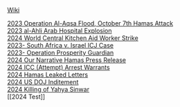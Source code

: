 [Wiki](https://en.wikipedia.org/wiki/2023_Israel%E2%80%93Hamas_war) 

[2023 Operation Al-Aqsa Flood, October 7th Hamas Attack](2023%20Operation%20Al-Aqsa%20Flood,%20October%207th%20Hamas%20Attack)  
[2023 al-Ahli Arab Hospital Explosion](2023%20al-Ahli%20Arab%20Hospital%20Explosion)  
[2024 World Central Kitchen Aid Worker Strike](2024%20World%20Central%20Kitchen%20Aid%20Worker%20Strike)  
[2023- South Africa v. Israel ICJ Case](2023-%20South%20Africa%20v.%20Israel%20ICJ%20Case)  
[2023- Operation Prosperity Guardian](2023-%20Operation%20Prosperity%20Guardian)  
[2024 Our Narrative Hamas Press Release](2024%20Our%20Narrative%20Hamas%20Press%20Release)  
[2024 ICC (Attempt) Arrest Warrants](2024%20ICC%20(Attempt)%20Arrest%20Warrants)  
[2024 Hamas Leaked Letters](2024%20Hamas%20Leaked%20Letters)  
[2024 US DOJ Inditement](2024%20US%20DOJ%20Inditement)  
[2024 Killing of Yahya Sinwar](2024%20Killing%20of%20Yahya%20Sinwar)  
[[2024 Test]]
